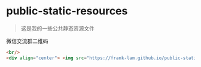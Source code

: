 # public-static-resources
> 这是我的一些公共静态资源文件



微信交流群二维码

 ```html
<br/>
<div align="center"> <img src="https://frank-lam.github.io/public-static-resources/assets/wechat/wx_group_qrcode.png" width="400px"/></div>
 ```

